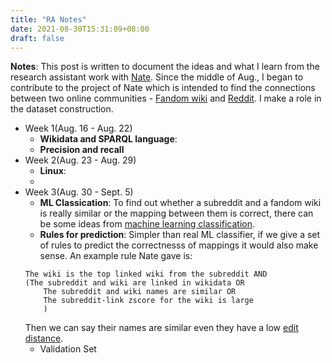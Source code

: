 ```yaml
---
title: "RA Notes"
date: 2021-08-30T15:31:09+08:00
draft: false
---
```


**Notes**: This post is written to document the ideas and what I learn from the research assistant work with [Nate](https://teblunthuis.cc). Since the middle of Aug., I began to contribute to the project of Nate which is intended to find the connections between two online communities - [Fandom wiki](https://www.fandom.com/explore) and [Reddit](www.reddit.com). I make a role in the dataset construction.

- Week 1(Aug. 16 - Aug. 22)
	- **Wikidata and SPARQL language**: 
	- **Precision and recall**
- Week 2(Aug. 23 - Aug. 29)
	- **Linux**: 
	- 
- Week 3(Aug. 30 - Sept. 5)
	- **ML Classication**: To find out whether a subreddit and a fandom wiki is really similar or the mapping between them is correct, there can be some ideas from [machine learning classification](https://machinelearningmastery.com/types-of-classification-in-machine-learning/). 
	- **Rules for prediction**: Simpler than real ML classifier, if we give a set of rules to predict the correctnesss of mappings it would also make sense. An example rule Nate gave is:
	````
	The wiki is the top linked wiki from the subreddit AND
	(The subreddit and wiki are linked in wikidata OR
		The subreddit and wiki names are similar OR
		The subreddit-link zscore for the wiki is large
		)
	
	````
	Then we can say their names are similar even they have a low [edit distance](https://en.wikipedia.org/wiki/Edit_distance).
	- Validation Set
